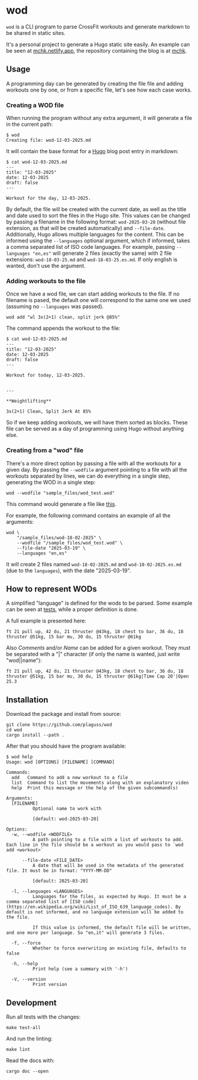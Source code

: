# wod

`wod` is a CLI program to parse CrossFit workouts and generate markdown to be shared in static sites.

It's a personal project to generate a Hugo static site easily. An example can be seen at [mchk.netlify.app](https://mchk.netlify.app/), the repository containing the blog is at [mchk](https://github.com/plaguss/mchk).


## Usage

A programming day can be generated by creating the file file and adding workouts one by one, or from a specific file, let's see how each case works.

### Creating a WOD file

When running the program without any extra argument, it will generate a file in the current path:

```shell
$ wod
Creating file: wod-12-03-2025.md
```

It will contain the base format for a [Hugo](https://gohugo.io/) blog post entry in markdown:

```shell
$ cat wod-12-03-2025.md
---
title: "12-03-2025"
date: 12-03-2025
draft: false
---

Workout for the day, 12-03-2025.
```

By default, the file will be created with the current date, as well as the title and date used to sort the files in the Hugo site. This values can be changed by passing a filename in the following format: `wod-2025-03-20` (without file extension, as that will be created automatically) and `--file-date`. Additionally, Hugo allows multiple languages for the content. This can be informed using the `--languages` optional argument, which if informed, takes a comma separated list of ISO code languages. For example, passing `--languages "en,es"` will generate 2 files (exactly the same) with 2 file extensions: `wod-18-03-25.md` and `wod-18-03-25.es.md`. If only english is wanted, don't use the argument.

### Adding workouts to the file

Once we have a wod file, we can start adding workouts to the file. If no filename is pased, the default one will correspond to the same one we used (assuming no `--languages` was passed).

```shell
wod add "wl 3x(2+1) clean, split jerk @85%"
```

The command appends the workout to the file:

```shell
$ cat wod-12-03-2025.md
---
title: "12-03-2025"
date: 12-03-2025
draft: false
---

Workout for today, 12-03-2025.


---

**Weightlifting**

3x(2+1) Clean, Split Jerk At 85%
```

So if we keep adding workouts, we will have them sorted as blocks. These file can be served as a day of programming using Hugo without anything else.

### Creating from a "wod" file

There's a more direct option by passing a file with all the workouts for a given day. By passing the `--wodfile` argument pointing to a file with all the workouts separated by lines, we can do everything in a single step, generating the WOD in a single step:

```shell
wod --wodfile "sample_files/wod_test.wod"
```

This command would generate a file like [this](./sample_files/wod-12-03-2025.md).

For example, the following command contains an example of all the arguments:

```shell
wod \
    "/sample_files/wod-18-02-2025" \
    --wodfile "/sample_files/wod_test.wod" \
    --file-date "2025-03-19" \
    --languages "en,es"
```

It will create 2 files named `wod-18-02-2025.md` and `wod-18-02-2025.es.md` (due to the `languages`), with the date "2025-03-19".

## How to represent WODs

A simplified "language" is defined for the wods to be parsed. Some example can be seen at [tests](./src/tests.rs), while a proper definition is done.

A full example is presented here:

```text
ft 21 pull up, 42 du, 21 thruster @43kg, 18 chest to bar, 36 du, 18 thruster @51kg, 15 bar mu, 30 du, 15 thruster @61kg
```

Also *Comments* and/or *Name* can be added for a given workout. They must be separated with a "|" character (if only the name is wanted, just write "wod||name"):

```text
ft 21 pull up, 42 du, 21 thruster @43kg, 18 chest to bar, 36 du, 18 thruster @51kg, 15 bar mu, 30 du, 15 thruster @61kg|Time Cap 20'|Open 25.3
```

## Installation

Download the package and install from source:

```shell
git clone https://github.com/plaguss/wod
cd wod
cargo install --path .
```

After that you should have the program available:

```shell
$ wod help
Usage: wod [OPTIONS] [FILENAME] [COMMAND]

Commands:
  add   Command to add a new workout to a file
  list  Command to list the movements along with an explanatory video
  help  Print this message or the help of the given subcommand(s)

Arguments:
  [FILENAME]
          Optional name to work with

          [default: wod-2025-03-20]

Options:
  -w, --wodfile <WODFILE>
          A path pointing to a file with a list of workouts to add. Each line in the file should be a workout as you would pass to `wod add <workout>`

      --file-date <FILE_DATE>
          A date that will be used in the metadata of the generated file. It must be in format: "YYYY-MM-DD"

          [default: 2025-03-20]

  -l, --languages <LANGUAGES>
          Languages for the files, as expected by Hugo. It must be a comma separated list of [ISO code](https://en.wikipedia.org/wiki/List_of_ISO_639_language_codes). By default is not informed, and no language extension will be added to the file.

          If this value is informed, the default file will be written, and one more per language. So "en,it" will generate 3 files.

  -f, --force
          Whether to force overwriting an existing file, defaults to false

  -h, --help
          Print help (see a summary with '-h')

  -V, --version
          Print version

```

## Development

Run all tests with the changes:

```shell
make test-all
```

And run the linting:

```shell
make lint
```

Read the docs with:

```shell
cargo doc --open
```
